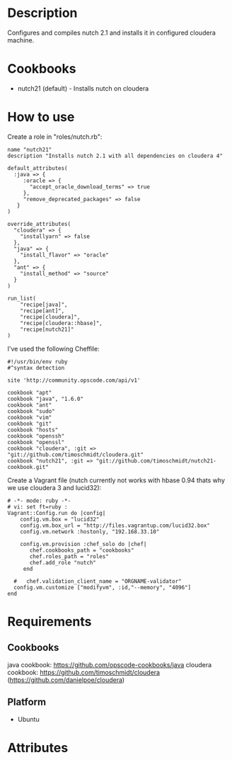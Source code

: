 Description
===========

Configures and compiles nutch 2.1 and installs it in configured cloudera machine.

Cookbooks
===========================
* nutch21 (default) - Installs nutch on cloudera


How to use
===========================


Create a role in "roles/nutch.rb":

	name "nutch21"
	description "Installs nutch 2.1 with all dependencies on cloudera 4"

	default_attributes(
	  :java => {
		 :oracle => {
		   "accept_oracle_download_terms" => true
		 },
		 "remove_deprecated_packages" => false
	   }
	)

	override_attributes(
	  "cloudera" => {
		"installyarn" => false
	  },
	  "java" => {
		"install_flavor" => "oracle"
	  },
	  "ant" => {
		"install_method" => "source"
	  }
	)

	run_list(
		"recipe[java]",
		"recipe[ant]",
		"recipe[cloudera]",
		"recipe[cloudera::hbase]",
		"recipe[nutch21]"
	)

I've used the following Cheffile:


	#!/usr/bin/env ruby
	#^syntax detection

	site 'http://community.opscode.com/api/v1'

	cookbook "apt"
	cookbook "java", "1.6.0"
	cookbook "ant"
	cookbook "sudo"
	cookbook "vim"
	cookbook "git"
	cookbook "hosts"
	cookbook "openssh"
	cookbook "openssl"
	cookbook "cloudera", :git => "git://github.com/timoschmidt/cloudera.git"
	cookbook "nutch21", :git => "git://github.com/timoschmidt/nutch21-cookbook.git"



Create a Vagrant file (nutch currently not works with hbase 0.94 thats why we use cloudera 3 and lucid32):

    # -*- mode: ruby -*-
    # vi: set ft=ruby :
    Vagrant::Config.run do |config|
        config.vm.box = "lucid32"
        config.vm.box_url = "http://files.vagrantup.com/lucid32.box"
        config.vm.network :hostonly, "192.168.33.10"

        config.vm.provision :chef_solo do |chef|
           chef.cookbooks_path = "cookbooks"
           chef.roles_path = "roles"
           chef.add_role "nutch"
         end

      #   chef.validation_client_name = "ORGNAME-validator"
      config.vm.customize ["modifyvm", :id,"--memory", "4096"]
    end


Requirements
============

Cookbooks
--------
java cookbook: https://github.com/opscode-cookbooks/java
cloudera cookbook: https://github.com/timoschmidt/cloudera (https://github.com/danielpoe/cloudera)


Platform
--------

* Ubuntu

Attributes
==========

